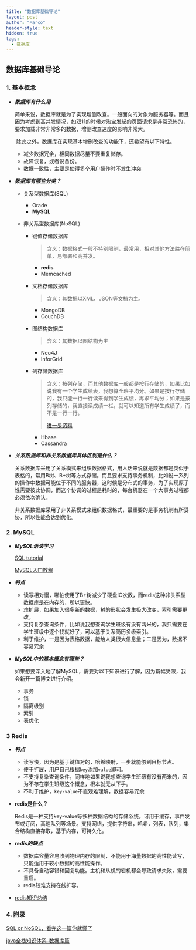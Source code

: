 ```yaml
---
title: "数据库基础导论"
layout: post
author: "Marco"
header-style: text
hidden: true
tags:
  - 数据库
---
```


## 数据库基础导论

### 1. 基本概念

- ***数据库有什么用***

  ​	简单来说，数据库就是为了实现增删改查。一般面向的对象为服务器等。而且因为考虑到高并发情况，如双11的时候对淘宝发起的页面请求是非常恐怖的，要求加载非常非常多的数据，增删改查速度的影响非常大。

  ​	除此之外，数据库在实现基本增删改查的功能下，还希望有以下特性。

  - 减少数据冗余，相同数据尽量不要重复储存。
  - 故障恢复，或者说备份。
  - 数据一致性，主要是使得多个用户操作时不发生冲突

- ***数据库有哪些分类？***

  - 关系型数据库(SQL)

    - Orade
    - **MySQL**

  - 非关系型数据库(NoSQL)

    - 键值存储数据库

      > 含义：数据格式一般不特别限制，最常用，相对其他方法胜在简单，易部署和高并发。

      - **redis**
      - Memcached

    - 文档存储数据库

      > 含义：其数据以XML、JSON等文档为主。

      - MongoDB
      - CouchDB

    - 图结构数据库

      > 含义：其数据以图结构为主

      - Neo4J
      - InforGrid

    - 列存储数据库

      > 含义：按列存储，而其他数据库一般都是按行存储的，如果比如说我有一个学生成绩表，我想算全班平均分。如果是按行存储的，我只能一行一行读来得到学生成绩，再求平均分；如果是按列存储的，我直接读成绩一栏，就可以知道所有学生成绩了，而不是一行一行。
      >
      > [进一步资料](https://juejin.cn/post/6844904118872440840)

      - Hbase
      - Cassandra

- ***关系数据库和非关系数据库具体区别是什么？***

  ​	关系数据库采用了关系模式来组织数据格式，用人话来说就是数据都是类似于表格的，常用B树、B+树等方式存储。而且要求支持事务机制，比如说一系列的操作中数据可能位于不同的服务器，这时候是分布式的事务，为了实现原子性需要彼此协调，而这个协调的过程是耗时的，每台机器在一个大事务过程都必须依次确认。

  ​	非关系数据库采用了非关系模式来组织数据格式，最重要的是事务机制有所妥协，所以性能会达到优化。

### 2. MySQL

- ***MySQL语法学习***

  [SQL tutorial](https://www.w3school.com.cn/sql/index.asp)

  [MySQL入门教程](https://github.com/jaywcjlove/mysql-tutorial)

- ***特点***

  - 读写相对慢，哪怕使用了B+树减少了硬盘IO次数，而redis这种非关系型数据库是在内存的，所以更快。
  - 难扩展，如果加入很多新的数据，树的形状会发生极大改变，索引需要更改。
  - 支持复杂查询条件，比如说我想查询学生班级有没有两米的，我只需要在学生班级中逐个找就好了，可以基于关系简历多级索引。
  - 利于维护，一是因为表格数据，能给人类很大信息量；二是因为，数据不容易冗余

- ***MySQL中的基本概念有哪些？***

  如果想要深入地了解MySQL，需要对以下知识进行了解，因为篇幅受限，我会新开一篇博文进行介绍。

  - 事务
  - 锁
  - 隔离级别
  - 索引
  - 表优化

### 3 Redis

- ***特点***
  - 读写快，因为是基于键值对的，哈希映射，一步就能够到目标节点。
  - 便于扩展，用户自己根据`key`添加`value`即可。
  - 不支持复杂查询条件，同样地如果说我想查询学生班级有没有两米的，因为不存在学生班级这个概念，根本就无从下手。
  - 不利于维护，`key-value`不直观难理解，数据容易冗余

- **redis是什么？**

  ​	Redis是一种支持key-value等多种数据结构的存储系统。可用于缓存，事件发布或订阅，高速队列等场景。支持网络，提供字符串，哈希，列表，队列，集合结构直接存取，基于内存，可持久化。

- ***redis的缺点***

  - 数据库容量容易收到物理内存的限制，不能用于海量数据的高性能读写，只能适用于较小数据的高性能操作。
  - 不具备自动容错和回复功能。主机和从机的宕机都会导致请求失败，需要重启。
  - redis较难支持在线扩容。

- [redis知识总结](https://www.cnblogs.com/wmyskxz/p/12568926.html)

  

### 4. 附录

[SQL or NoSQL，看完这一篇你就懂了](https://www.cnblogs.com/xrq730/p/11039384.html)

[java全栈知识体系-数据库篇](https://pdai.tech/md/db/nosql-redis/db-redis-x-event.html)

